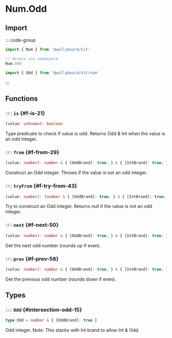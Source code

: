 # Num.Odd

## Import

::: code-group

```typescript [Namespace]
import { Num } from '@wollybeard/kit'

// Access via namespace
Num.Odd
```

```typescript [Barrel]
import { Odd } from '@wollybeard/kit/num'
```

:::

## Functions

### <span style="opacity: 0.6; font-weight: normal; font-size: 0.85em;">`[F]`</span> `is`<SourceLink inline href="https://github.com/jasonkuhrt/kit/blob/main/./src/domains/num/odd/odd.ts#L21" /> {#f-is-21}

```typescript
(value: unknown): boolean
```

Type predicate to check if value is odd. Returns Odd & Int when the value is an odd integer.

### <span style="opacity: 0.6; font-weight: normal; font-size: 0.85em;">`[F]`</span> `from`<SourceLink inline href="https://github.com/jasonkuhrt/kit/blob/main/./src/domains/num/odd/odd.ts#L29" /> {#f-from-29}

```typescript
(value: number): number & { [OddBrand]: true; } & { [IntBrand]: true; }
```

Construct an Odd integer. Throws if the value is not an odd integer.

### <span style="opacity: 0.6; font-weight: normal; font-size: 0.85em;">`[F]`</span> `tryFrom`<SourceLink inline href="https://github.com/jasonkuhrt/kit/blob/main/./src/domains/num/odd/odd.ts#L43" /> {#f-try-from-43}

```typescript
(value: number): (number & { [OddBrand]: true; } & { [IntBrand]: true; }) | null
```

Try to construct an Odd integer. Returns null if the value is not an odd integer.

### <span style="opacity: 0.6; font-weight: normal; font-size: 0.85em;">`[F]`</span> `next`<SourceLink inline href="https://github.com/jasonkuhrt/kit/blob/main/./src/domains/num/odd/odd.ts#L50" /> {#f-next-50}

```typescript
(value: number): number & { [OddBrand]: true; } & { [IntBrand]: true; }
```

Get the next odd number (rounds up if even).

### <span style="opacity: 0.6; font-weight: normal; font-size: 0.85em;">`[F]`</span> `prev`<SourceLink inline href="https://github.com/jasonkuhrt/kit/blob/main/./src/domains/num/odd/odd.ts#L58" /> {#f-prev-58}

```typescript
(value: number): number & { [OddBrand]: true; } & { [IntBrand]: true; }
```

Get the previous odd number (rounds down if even).

## Types

### <span style="opacity: 0.6; font-weight: normal; font-size: 0.85em;">`[∩]`</span> `Odd`<SourceLink inline href="https://github.com/jasonkuhrt/kit/blob/main/./src/domains/num/odd/odd.ts#L15" /> {#intersection-odd-15}

```typescript
type Odd = number & { [OddBrand]: true }
```

Odd integer. Note: This stacks with Int brand to allow Int & Odd.
